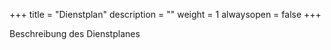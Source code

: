 +++
title = "Dienstplan"
description = ""
weight = 1
alwaysopen = false
+++

Beschreibung des Dienstplanes

